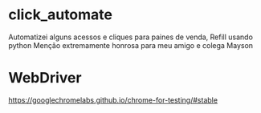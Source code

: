 # click_automate
Automatizei alguns acessos e cliques para paines de venda, Refill
usando python
Menção extremamente honrosa para meu amigo e colega Mayson

# WebDriver
https://googlechromelabs.github.io/chrome-for-testing/#stable